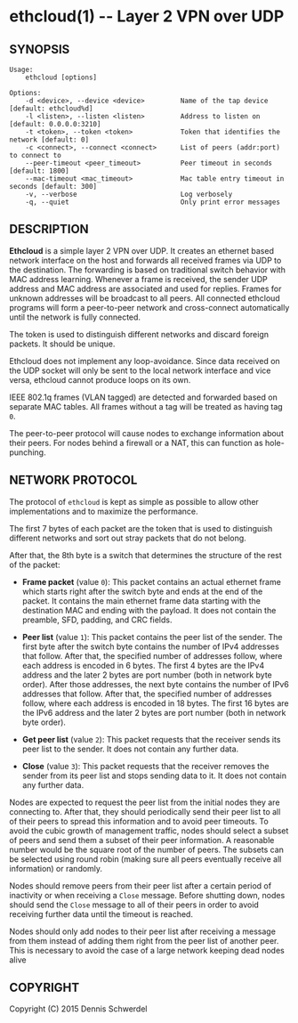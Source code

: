 ethcloud(1) -- Layer 2 VPN over UDP
===================================

## SYNOPSIS

```
Usage:
    ethcloud [options]

Options:
    -d <device>, --device <device>         Name of the tap device [default: ethcloud%d]
    -l <listen>, --listen <listen>         Address to listen on [default: 0.0.0.0:3210]
    -t <token>, --token <token>            Token that identifies the network [default: 0]
    -c <connect>, --connect <connect>      List of peers (addr:port) to connect to
    --peer-timeout <peer_timeout>          Peer timeout in seconds [default: 1800]
    --mac-timeout <mac_timeout>            Mac table entry timeout in seconds [default: 300]
    -v, --verbose                          Log verbosely
    -q, --quiet                            Only print error messages
```

## DESCRIPTION

**Ethcloud** is a simple layer 2 VPN over UDP. It creates an ethernet based
network interface on the host and forwards all received frames via UDP to the
destination.
The forwarding is based on traditional switch behavior with MAC address
learning. Whenever a frame is received, the sender UDP address and MAC address
are associated and used for replies. Frames for unknown addresses will be
broadcast to all peers.
All connected ethcloud programs will form a peer-to-peer network and
cross-connect automatically until the network is fully connected.

The token is used to distinguish different networks and discard foreign packets.
It should be unique.

Ethcloud does not implement any loop-avoidance. Since data received on the UDP
socket will only be sent to the local network interface and vice versa, ethcloud
cannot produce loops on its own.

IEEE 802.1q frames (VLAN tagged) are detected and forwarded based on separate
MAC tables. All frames without a tag will be treated as having tag `0`.

The peer-to-peer protocol will cause nodes to exchange information about their
peers. For nodes behind a firewall or a NAT, this can function as hole-punching.


## NETWORK PROTOCOL

The protocol of `ethcloud` is kept as simple as possible to allow other
implementations and to maximize the performance.

The first 7 bytes of each packet are the token that is used to distinguish
different networks and sort out stray packets that do not belong.

After that, the 8th byte is a switch that determines the structure of the rest
of the packet:

  * **Frame packet** (value `0`):
    This packet contains an actual ethernet frame which starts right after the
    switch byte and ends at the end of the packet. It contains the main
    ethernet frame data starting with the destination MAC and ending with the
    payload. It does not contain the preamble, SFD, padding, and CRC fields.

  * **Peer list** (value `1`):
    This packet contains the peer list of the sender. The first byte after the
    switch byte contains the number of IPv4 addresses that follow.
    After that, the specified number of addresses follow, where each address
    is encoded in 6 bytes. The first 4 bytes are the IPv4 address and the later
    2 bytes are port number (both in network byte order).
    After those addresses, the next byte contains the number of IPv6 addresses
    that follow. After that, the specified number of addresses follow, where
    each address is encoded in 18 bytes. The first 16 bytes are the IPv6 address
    and the later 2 bytes are port number (both in network byte order).

  * **Get peer list** (value `2`):
    This packet requests that the receiver sends its peer list to the sender.
    It does not contain any further data.

  * **Close** (value `3`):
    This packet requests that the receiver removes the sender from its peer list
    and stops sending data to it. It does not contain any further data.

Nodes are expected to request the peer list from the initial nodes they are
connecting to. After that, they should periodically send their peer list to all
of their peers to spread this information and to avoid peer timeouts.
To avoid the cubic growth of management traffic, nodes should select a subset of
peers and send them a subset of their peer information. A reasonable number
would be the square root of the number of peers. The subsets can be selected
using round robin (making sure all peers eventually receive all information)
or randomly.

Nodes should remove peers from their peer list after a certain period of
inactivity or when receiving a `Close` message. Before shutting down, nodes
should send the `Close` message to all of their peers in order to avoid
receiving further data until the timeout is reached.

Nodes should only add nodes to their peer list after receiving a message from
them instead of adding them right from the peer list of another peer. This
is necessary to avoid the case of a large network keeping dead nodes alive


## COPYRIGHT

Copyright (C) 2015 Dennis Schwerdel
